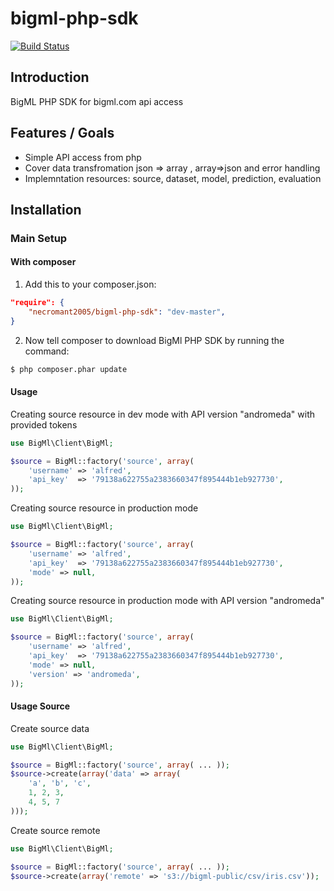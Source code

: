 bigml-php-sdk
=============

[![Build Status](https://drone.io/github.com/necromant2005/bigml-php-sdk/status.png)](https://drone.io/github.com/necromant2005/bigml-php-sdk/latest)

Introduction
------------

BigML PHP SDK for bigml.com api access

Features / Goals
----------------

* Simple API access from php
* Cover data transfromation json => array , array=>json and error handling
* Implemntation resources: source, dataset, model, prediction, evaluation

Installation
------------

### Main Setup

#### With composer

1. Add this to your composer.json:

```json
"require": {
    "necromant2005/bigml-php-sdk": "dev-master",
}
```

2. Now tell composer to download BigMl PHP SDK by running the command:

```bash
$ php composer.phar update
```

#### Usage

Creating source resource in dev mode with API version "andromeda" with provided tokens
```php
use BigMl\Client\BigMl;

$source = BigMl::factory('source', array(
    'username' => 'alfred',
    'api_key'  => '79138a622755a2383660347f895444b1eb927730',
));
```

Creating source resource in production mode
```php
use BigMl\Client\BigMl;

$source = BigMl::factory('source', array(
    'username' => 'alfred',
    'api_key'  => '79138a622755a2383660347f895444b1eb927730',
    'mode' => null,
));
```

Creating source resource in production mode with API version "andromeda"
```php
use BigMl\Client\BigMl;

$source = BigMl::factory('source', array(
    'username' => 'alfred',
    'api_key'  => '79138a622755a2383660347f895444b1eb927730',
    'mode' => null,
    'version' => 'andromeda',
));
```

#### Usage Source
Create source data
```php
use BigMl\Client\BigMl;

$source = BigMl::factory('source', array( ... ));
$source->create(array('data' => array(
    'a', 'b', 'c',
    1, 2, 3,
    4, 5, 7
)));
```

Create source remote
```php
use BigMl\Client\BigMl;

$source = BigMl::factory('source', array( ... ));
$source->create(array('remote' => 's3://bigml-public/csv/iris.csv'));
```

